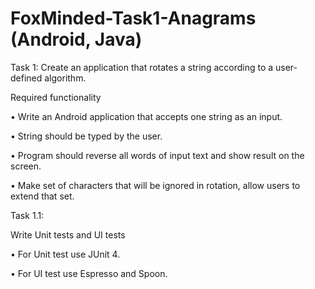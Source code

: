 # FoxMinded-Task1-Anagrams (Android, Java)
Task 1: Create an application that rotates a string according to a user-defined algorithm.

Required functionality

•	Write an Android application that accepts one string as an input.

•	String should be typed by the user.

•	Program should reverse all words of input text and show result on the screen.

•	Make set of characters that will be ignored in rotation, allow users to extend that set.

Task 1.1: 

Write Unit tests and UI tests

•	For Unit test use JUnit 4.

•	For UI test use Espresso and Spoon.
